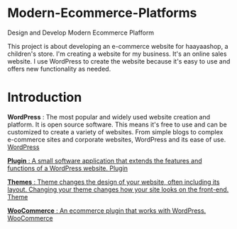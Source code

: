 # Modern-Ecommerce-Platforms
Design and Develop Modern Ecommerce Plafform

This project is about developing an e-commerce website for haayaashop, a children's store. I'm creating a website for my business. It's an online sales website. I use WordPress to create the website because it's easy to use and offers new functionality as needed.

# Introduction
**WordPress** : The most popular and widely used website creation and platform. It is open source software. This means it's free to use and can be customized to create a variety of websites. From simple blogs to complex e-commerce sites and corporate websites, WordPress and its ease of use.  <a href= "https://en.wikipedia.org/wiki/WordPress"> WordPress 

**Plugin** : A small software application that extends the features and functions of a WordPress website.  <a href= "https://www.wpbeginner.com/glossary/plugin/#:~:text=In%20WordPress%2C%20a%20plugin%20is,a%20single%20line%20of%20code."> Plugin

**Themes** : Theme changes the design of your website, often including its layout. Changing your theme changes how your site looks on the front-end.  <a href= "https://developer.wordpress.org/themes/getting-started/what-is-a-theme/"> Theme 

**WooCommerce** : An ecommerce plugin that works with WordPress. <a href= "https://www.nexcess.net/blog/10-reasons-to-choose-woocommerce/#:~:text=WooCommerce%20is%20an%20ecommerce%20plugin%20that%20works%20with%20WordPress.,free%20and%20easy%20to%20use."> WooCommerce
